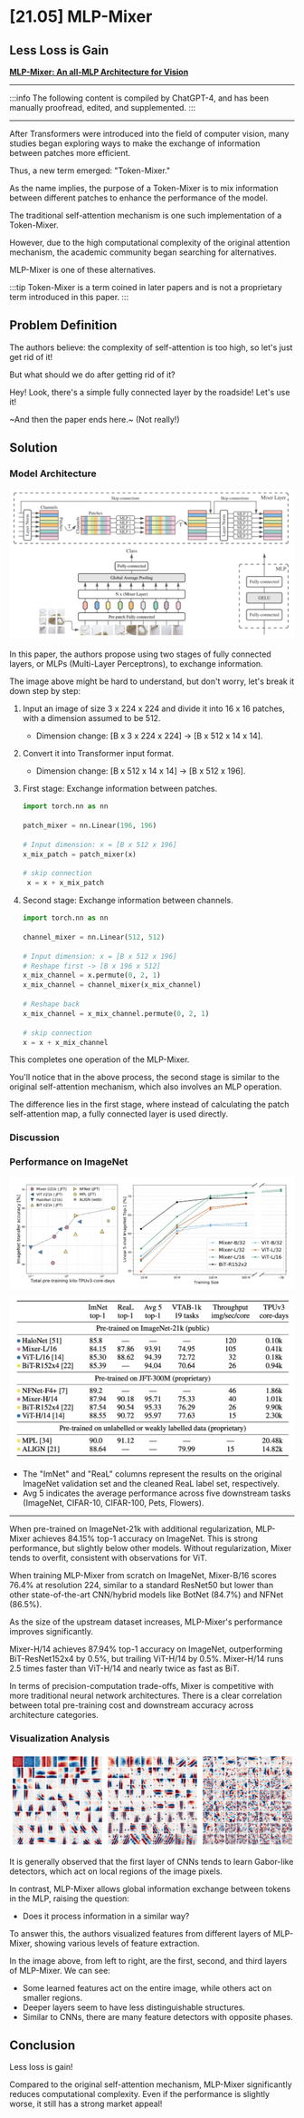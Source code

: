# [21.05] MLP-Mixer

## Less Loss is Gain

[**MLP-Mixer: An all-MLP Architecture for Vision**](https://arxiv.org/abs/2105.01601)

---

:::info
The following content is compiled by ChatGPT-4, and has been manually proofread, edited, and supplemented.
:::

---

After Transformers were introduced into the field of computer vision, many studies began exploring ways to make the exchange of information between patches more efficient.

Thus, a new term emerged: "Token-Mixer."

As the name implies, the purpose of a Token-Mixer is to mix information between different patches to enhance the performance of the model.

The traditional self-attention mechanism is one such implementation of a Token-Mixer.

However, due to the high computational complexity of the original attention mechanism, the academic community began searching for alternatives.

MLP-Mixer is one of these alternatives.

:::tip
Token-Mixer is a term coined in later papers and is not a proprietary term introduced in this paper.
:::

## Problem Definition

The authors believe: the complexity of self-attention is too high, so let's just get rid of it!

But what should we do after getting rid of it?

Hey! Look, there's a simple fully connected layer by the roadside! Let's use it!

~And then the paper ends here.~ (Not really!)

## Solution

### Model Architecture

![MLP-Mixer Model Architecture](./img/img1.jpg)

In this paper, the authors propose using two stages of fully connected layers, or MLPs (Multi-Layer Perceptrons), to exchange information.

The image above might be hard to understand, but don't worry, let's break it down step by step:

1. Input an image of size 3 x 224 x 224 and divide it into 16 x 16 patches, with a dimension assumed to be 512.

   - Dimension change: [B x 3 x 224 x 224] -> [B x 512 x 14 x 14].

2. Convert it into Transformer input format.

   - Dimension change: [B x 512 x 14 x 14] -> [B x 512 x 196].

3. First stage: Exchange information between patches.

   ```python
   import torch.nn as nn

   patch_mixer = nn.Linear(196, 196)

   # Input dimension: x = [B x 512 x 196]
   x_mix_patch = patch_mixer(x)

   # skip connection
    x = x + x_mix_patch
   ```

4. Second stage: Exchange information between channels.

   ```python
   import torch.nn as nn

   channel_mixer = nn.Linear(512, 512)

   # Input dimension: x = [B x 512 x 196]
   # Reshape first -> [B x 196 x 512]
   x_mix_channel = x.permute(0, 2, 1)
   x_mix_channel = channel_mixer(x_mix_channel)

   # Reshape back
   x_mix_channel = x_mix_channel.permute(0, 2, 1)

   # skip connection
   x = x + x_mix_channel
   ```

This completes one operation of the MLP-Mixer.

You'll notice that in the above process, the second stage is similar to the original self-attention mechanism, which also involves an MLP operation.

The difference lies in the first stage, where instead of calculating the patch self-attention map, a fully connected layer is used directly.

### Discussion

### Performance on ImageNet

![MLP-Mixer on ImageNet 1](./img/img3.jpg)

![MLP-Mixer on ImageNet 2](./img/img2.jpg)

- The "ImNet" and "ReaL" columns represent the results on the original ImageNet validation set and the cleaned ReaL label set, respectively.
- Avg 5 indicates the average performance across five downstream tasks (ImageNet, CIFAR-10, CIFAR-100, Pets, Flowers).

---

When pre-trained on ImageNet-21k with additional regularization, MLP-Mixer achieves 84.15% top-1 accuracy on ImageNet. This is strong performance, but slightly below other models. Without regularization, Mixer tends to overfit, consistent with observations for ViT.

When training MLP-Mixer from scratch on ImageNet, Mixer-B/16 scores 76.4% at resolution 224, similar to a standard ResNet50 but lower than other state-of-the-art CNN/hybrid models like BotNet (84.7%) and NFNet (86.5%).

As the size of the upstream dataset increases, MLP-Mixer's performance improves significantly.

Mixer-H/14 achieves 87.94% top-1 accuracy on ImageNet, outperforming BiT-ResNet152x4 by 0.5%, but trailing ViT-H/14 by 0.5%. Mixer-H/14 runs 2.5 times faster than ViT-H/14 and nearly twice as fast as BiT.

In terms of precision-computation trade-offs, Mixer is competitive with more traditional neural network architectures. There is a clear correlation between total pre-training cost and downstream accuracy across architecture categories.

### Visualization Analysis

![MLP-Mixer Visualization](./img/img4.jpg)

It is generally observed that the first layer of CNNs tends to learn Gabor-like detectors, which act on local regions of the image pixels.

In contrast, MLP-Mixer allows global information exchange between tokens in the MLP, raising the question:

- Does it process information in a similar way?

To answer this, the authors visualized features from different layers of MLP-Mixer, showing various levels of feature extraction.

In the image above, from left to right, are the first, second, and third layers of MLP-Mixer. We can see:

- Some learned features act on the entire image, while others act on smaller regions.
- Deeper layers seem to have less distinguishable structures.
- Similar to CNNs, there are many feature detectors with opposite phases.

## Conclusion

Less loss is gain!

Compared to the original self-attention mechanism, MLP-Mixer significantly reduces computational complexity. Even if the performance is slightly worse, it still has a strong market appeal!
